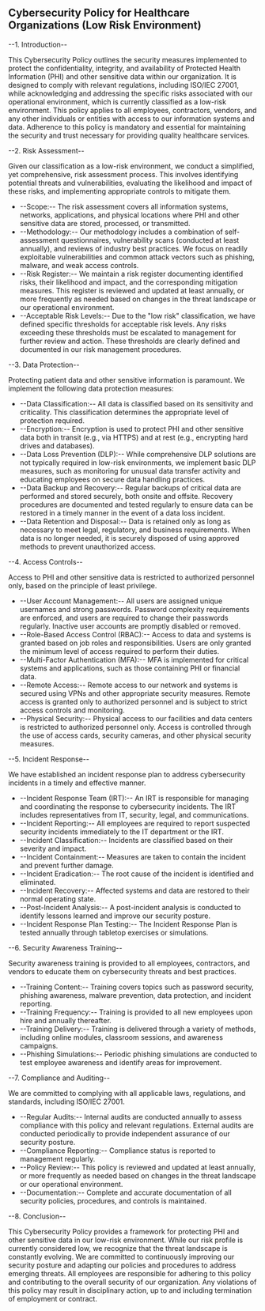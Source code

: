 ## Cybersecurity Policy for Healthcare Organizations (Low Risk Environment)

--1. Introduction--

This Cybersecurity Policy outlines the security measures implemented to protect the confidentiality, integrity, and availability of Protected Health Information (PHI) and other sensitive data within our organization. It is designed to comply with relevant regulations, including ISO/IEC 27001, while acknowledging and addressing the specific risks associated with our operational environment, which is currently classified as a low-risk environment. This policy applies to all employees, contractors, vendors, and any other individuals or entities with access to our information systems and data. Adherence to this policy is mandatory and essential for maintaining the security and trust necessary for providing quality healthcare services.

--2. Risk Assessment--

Given our classification as a low-risk environment, we conduct a simplified, yet comprehensive, risk assessment process. This involves identifying potential threats and vulnerabilities, evaluating the likelihood and impact of these risks, and implementing appropriate controls to mitigate them.

-   --Scope:-- The risk assessment covers all information systems, networks, applications, and physical locations where PHI and other sensitive data are stored, processed, or transmitted.
-   --Methodology:-- Our methodology includes a combination of self-assessment questionnaires, vulnerability scans (conducted at least annually), and reviews of industry best practices. We focus on readily exploitable vulnerabilities and common attack vectors such as phishing, malware, and weak access controls.
-   --Risk Register:-- We maintain a risk register documenting identified risks, their likelihood and impact, and the corresponding mitigation measures. This register is reviewed and updated at least annually, or more frequently as needed based on changes in the threat landscape or our operational environment.
-   --Acceptable Risk Levels:-- Due to the "low risk" classification, we have defined specific thresholds for acceptable risk levels. Any risks exceeding these thresholds must be escalated to management for further review and action. These thresholds are clearly defined and documented in our risk management procedures.

--3. Data Protection--

Protecting patient data and other sensitive information is paramount. We implement the following data protection measures:

-   --Data Classification:-- All data is classified based on its sensitivity and criticality. This classification determines the appropriate level of protection required.
-   --Encryption:-- Encryption is used to protect PHI and other sensitive data both in transit (e.g., via HTTPS) and at rest (e.g., encrypting hard drives and databases).
-   --Data Loss Prevention (DLP):-- While comprehensive DLP solutions are not typically required in low-risk environments, we implement basic DLP measures, such as monitoring for unusual data transfer activity and educating employees on secure data handling practices.
-   --Data Backup and Recovery:-- Regular backups of critical data are performed and stored securely, both onsite and offsite. Recovery procedures are documented and tested regularly to ensure data can be restored in a timely manner in the event of a data loss incident.
-   --Data Retention and Disposal:-- Data is retained only as long as necessary to meet legal, regulatory, and business requirements. When data is no longer needed, it is securely disposed of using approved methods to prevent unauthorized access.

--4. Access Controls--

Access to PHI and other sensitive data is restricted to authorized personnel only, based on the principle of least privilege.

-   --User Account Management:-- All users are assigned unique usernames and strong passwords. Password complexity requirements are enforced, and users are required to change their passwords regularly. Inactive user accounts are promptly disabled or removed.
-   --Role-Based Access Control (RBAC):-- Access to data and systems is granted based on job roles and responsibilities. Users are only granted the minimum level of access required to perform their duties.
-   --Multi-Factor Authentication (MFA):-- MFA is implemented for critical systems and applications, such as those containing PHI or financial data.
-   --Remote Access:-- Remote access to our network and systems is secured using VPNs and other appropriate security measures. Remote access is granted only to authorized personnel and is subject to strict access controls and monitoring.
-   --Physical Security:-- Physical access to our facilities and data centers is restricted to authorized personnel only. Access is controlled through the use of access cards, security cameras, and other physical security measures.

--5. Incident Response--

We have established an incident response plan to address cybersecurity incidents in a timely and effective manner.

-   --Incident Response Team (IRT):-- An IRT is responsible for managing and coordinating the response to cybersecurity incidents. The IRT includes representatives from IT, security, legal, and communications.
-   --Incident Reporting:-- All employees are required to report suspected security incidents immediately to the IT department or the IRT.
-   --Incident Classification:-- Incidents are classified based on their severity and impact.
-   --Incident Containment:-- Measures are taken to contain the incident and prevent further damage.
-   --Incident Eradication:-- The root cause of the incident is identified and eliminated.
-   --Incident Recovery:-- Affected systems and data are restored to their normal operating state.
-   --Post-Incident Analysis:-- A post-incident analysis is conducted to identify lessons learned and improve our security posture.
-   --Incident Response Plan Testing:-- The Incident Response Plan is tested annually through tabletop exercises or simulations.

--6. Security Awareness Training--

Security awareness training is provided to all employees, contractors, and vendors to educate them on cybersecurity threats and best practices.

-   --Training Content:-- Training covers topics such as password security, phishing awareness, malware prevention, data protection, and incident reporting.
-   --Training Frequency:-- Training is provided to all new employees upon hire and annually thereafter.
-   --Training Delivery:-- Training is delivered through a variety of methods, including online modules, classroom sessions, and awareness campaigns.
-   --Phishing Simulations:-- Periodic phishing simulations are conducted to test employee awareness and identify areas for improvement.

--7. Compliance and Auditing--

We are committed to complying with all applicable laws, regulations, and standards, including ISO/IEC 27001.

-   --Regular Audits:-- Internal audits are conducted annually to assess compliance with this policy and relevant regulations. External audits are conducted periodically to provide independent assurance of our security posture.
-   --Compliance Reporting:-- Compliance status is reported to management regularly.
-   --Policy Review:-- This policy is reviewed and updated at least annually, or more frequently as needed based on changes in the threat landscape or our operational environment.
-   --Documentation:-- Complete and accurate documentation of all security policies, procedures, and controls is maintained.

--8. Conclusion--

This Cybersecurity Policy provides a framework for protecting PHI and other sensitive data in our low-risk environment. While our risk profile is currently considered low, we recognize that the threat landscape is constantly evolving. We are committed to continuously improving our security posture and adapting our policies and procedures to address emerging threats. All employees are responsible for adhering to this policy and contributing to the overall security of our organization. Any violations of this policy may result in disciplinary action, up to and including termination of employment or contract.

